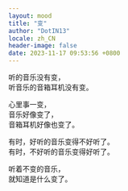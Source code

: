 ```yaml
---
layout: mood
title: "变"
author: "DotIN13"
locale: zh_CN
header-image: false
date: 2023-11-17 09:53:56 +0800
---
```


听的音乐没有变，  
听音乐的音箱耳机没有变。

心里事一变，  
音乐好像变了，  
音箱耳机好像也变了。

有时，好听的音乐变得不好听了。  
有时，不好听的音乐变得好听了。

听着不变的音乐，  
就知道是什么变了。
